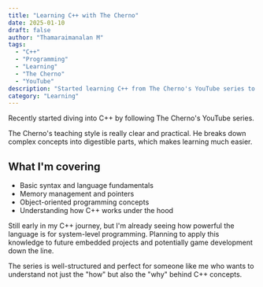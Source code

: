 ```yaml
---
title: "Learning C++ with The Cherno"
date: 2025-01-10
draft: false
author: "Thamaraimanalan M"
tags:
  - "C++"
  - "Programming"
  - "Learning"
  - "The Cherno"
  - "YouTube"
description: "Started learning C++ from The Cherno's YouTube series to strengthen my programming fundamentals."
category: "Learning"
---
```


Recently started diving into C++ by following The Cherno's YouTube series.

The Cherno's teaching style is really clear and practical. He breaks down complex concepts into digestible parts, which makes learning much easier.

## What I'm covering

- Basic syntax and language fundamentals
- Memory management and pointers
- Object-oriented programming concepts
- Understanding how C++ works under the hood

Still early in my C++ journey, but I'm already seeing how powerful the language is for system-level programming. Planning to apply this knowledge to future embedded projects and potentially game development down the line.

The series is well-structured and perfect for someone like me who wants to understand not just the "how" but also the "why" behind C++ concepts.